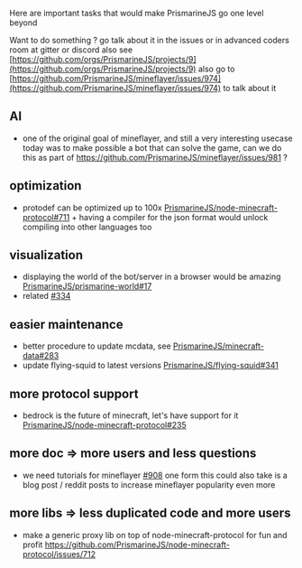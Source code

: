 Here are important tasks that would make PrismarineJS go one level beyond


Want to do something ? go talk about it in the issues or in advanced coders room at gitter or discord
also see [https://github.com/orgs/PrismarineJS/projects/9](https://github.com/orgs/PrismarineJS/projects/9)
also go to [https://github.com/PrismarineJS/mineflayer/issues/974](https://github.com/PrismarineJS/mineflayer/issues/974) to talk about it

## AI
* one of the original goal of mineflayer, and still a very interesting usecase today was to make possible a bot that can solve the game, can we do this as part of https://github.com/PrismarineJS/mineflayer/issues/981 ?

## optimization
* protodef can be optimized up to 100x [PrismarineJS/node-minecraft-protocol#711](https://github.com/PrismarineJS/node-minecraft-protocol/issues/711) + having a compiler for the json format would unlock compiling into other languages too

## visualization
* displaying the world of the bot/server in a browser would be amazing [PrismarineJS/prismarine-world#17](https://github.com/PrismarineJS/prismarine-world/issues/17)
* related [#334](https://github.com/PrismarineJS/mineflayer/issues/334)

## easier maintenance
* better procedure to update mcdata, see [PrismarineJS/minecraft-data#283](https://github.com/PrismarineJS/minecraft-data/issues/283)
* update flying-squid to latest versions [PrismarineJS/flying-squid#341](https://github.com/PrismarineJS/flying-squid/issues/341)

## more protocol support
* bedrock is the future of minecraft, let's have support for it [PrismarineJS/node-minecraft-protocol#235](https://github.com/PrismarineJS/node-minecraft-protocol/issues/235)

## more doc => more users and less questions
* we need tutorials for mineflayer [#908](https://github.com/PrismarineJS/mineflayer/issues/908) one form this could also take is a blog post / reddit posts to increase mineflayer popularity even more

## more libs => less duplicated code and more users
* make a generic proxy lib on top of node-minecraft-protocol for fun and profit https://github.com/PrismarineJS/node-minecraft-protocol/issues/712

